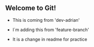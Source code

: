 ## Welcome to Git! 

- This is coming from 'dev-adrian'

- I´m adding this from 'feature-branch'

- It is a change in readme for practice